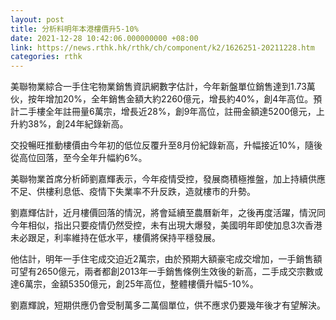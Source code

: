```yaml
---
layout: post
title: 分析料明年本港樓價升5-10%
date: 2021-12-28 10:42:06.000000000 +08:00
link: https://news.rthk.hk/rthk/ch/component/k2/1626251-20211228.htm
categories: rthk
---
```


美聯物業綜合一手住宅物業銷售資訊網數字估計，今年新盤單位銷售達到1.73萬伙，按年增加20%，全年銷售金額大約2260億元，增長約40%，創4年高位。預計二手樓全年註冊量6萬宗，增長近28%，創9年高位，註冊金額達5200億元，上升約38%，創24年紀錄新高。

交投暢旺推動樓價由今年初的低位反覆升至8月份紀錄新高，升幅接近10%，隨後從高位回落，至今全年升幅約6%。

美聯物業首席分析師劉嘉輝表示，今年疫情受控，發展商積極推盤，加上持續供應不足、供樓利息低、疫情下失業率不升反跌，造就樓市的升勢。

劉嘉輝估計，近月樓價回落的情況，將會延續至農曆新年，之後再度活躍，情況同今年相似，指出只要疫情仍然受控，未有出現大爆發，美國明年即使加息3次香港未必跟足，利率維持在低水平，樓價將保持平穩發展。

他估計，明年一手住宅成交迫近2萬宗，由於預期大額豪宅成交增加，一手銷售額可望有2650億元，兩者都創2013年一手銷售條例生效後的新高，二手成交宗數或達6萬宗，金額5350億元，創25年高位，整體樓價升幅5-10%。

劉嘉輝說，短期供應仍會受制萬多二萬個單位，供不應求仍要幾年後才有望解決。
